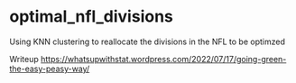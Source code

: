 # optimal_nfl_divisions
Using KNN clustering to reallocate the divisions in the NFL to be optimzed

Writeup
<https://whatsupwithstat.wordpress.com/2022/07/17/going-green-the-easy-peasy-way/>
